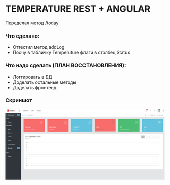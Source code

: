 # TEMPERATURE REST + ANGULAR

Переделал метод /today
 
 
### Что сделано:

* Оттестил метод addLog
* Посчу в табличку Temperuture флаги в столбец Status



### Что надо сделать (ПЛАН ВОССТАНОВЛЕНИЯ):

* Логгировать в БД
* Доделать остальные методы
* Доделать фронтенд

### Скриншот
![screenshot](image.png)
